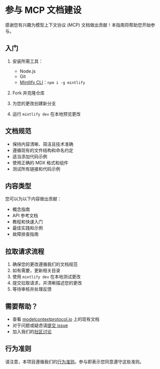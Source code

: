 # 参与 MCP 文档建设

感谢您有兴趣为模型上下文协议 (MCP) 文档做出贡献！本指南将帮助您开始参与。 

## 入门

1. 安装所需工具：
    - Node.js
    - Git
    - [Mintlify CLI](https://www.npmjs.com/package/mintlify)：`npm i -g mintlify`

2. Fork 并克隆仓库
3. 为您的更改创建新分支 
4. 运行 `mintlify dev` 在本地预览更改

## 文档规范

- 保持内容清晰、简洁且技术准确
- 遵循现有的文件结构和命名约定
- 适当添加代码示例
- 使用正确的 MDX 格式和组件
- 测试所有链接和代码示例

## 内容类型

您可以为以下内容做出贡献：

- 概念指南
- API 参考文档
- 教程和快速入门
- 最佳实践和示例
- 故障排查指南

## 拉取请求流程

1. 确保您的更改遵循我们的文档规范
2. 如有需要，更新相关目录
3. 使用 `mintlify dev` 在本地测试更改
4. 提交拉取请求，并清晰描述您的更改
5. 等待审核并处理反馈

## 需要帮助？

- 查看 [modelcontextprotocol.io](https://modelcontextprotocol.io) 上的现有文档
- 对于问题或疑虑请[提交 issue](https://github.com/modelcontextprotocol/docs/issues)
- 加入我们的[社区讨论](https://github.com/modelcontextprotocol/docs/discussions)

## 行为准则

请注意，本项目遵循我们的[行为准则](CODE_OF_CONDUCT.md)。参与即表示您同意遵守这些准则。